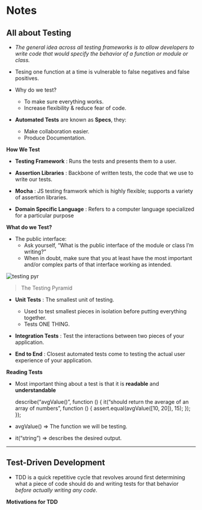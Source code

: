 **Notes**
=========

**All about Testing**
---------------------

-   *The general idea across all testing frameworks is to allow developers to write code that would specify the behavior of a function or module or class.*

-   Tesing one function at a time is vulnerable to false negatives and false positives.

-   Why do we test?

    -   To make sure everything works.
    -   Increase flexibility & reduce fear of code.

-   **Automated Tests** are known as **Specs**, they:
    -   Make collaboration easier.
    -   Produce Documentation.

**How We Test**

-   **Testing Framework** : Runs the tests and presents them to a user.
-   **Assertion Libraries** : Backbone of written tests, the code that we use to write our tests.

-   **Mocha** : JS testing framwork which is highly flexible; supports a variety of assertion libraries.
-   **Domain Specific Language** : Refers to a computer language specialized for a particular purpose

**What do we Test?**

-   The public interface:
    -   Ask yourself, “What is the public interface of the module or class I’m writing?”
    -   When in doubt, make sure that you at least have the most important and/or complex parts of that interface working as intended.

![testing pyr](https://2.bp.blogspot.com/-YTzv_O4TnkA/VTgexlumP1I/AAAAAAAAAJ8/57-rnwyvP6g/s1600/image02.png)

> The Testing Pyramid

-   **Unit Tests** : The smallest unit of testing.

    -   Used to test smallest pieces in isolation before putting everything together.
    -   Tests ONE THING.

-   **Integration Tests** : Test the interactions between two pieces of your application.

-   **End to End** : Closest automated tests come to testing the actual user experience of your application.

**Reading Tests**

-   Most important thing about a test is that it is **readable** and **understandable**

    describe(“avgValue()”, function () { it(“should return the average of an array of numbers”, function () { assert.equal(avgValue(\[10, 20\]), 15); }); });

-   avgValue() =&gt; The function we will be testing.
-   it(“string”) =&gt; describes the desired output.

------------------------------------------------------------------------

**Test-Driven Development**
---------------------------

-   TDD is a quick repetitive cycle that revolves around first determining what a piece of code should do and writing tests for that behavior *before actually writing any code*.

**Motivations for TDD**
